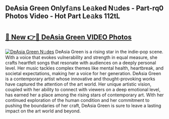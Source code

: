 ## DeAsia Green Onlyf𝚊ns Le𝚊ked N𝚞des - Part-rq0 Photos Video - Hot Part Le𝚊ks 112tL

# <h2><a href="http://ac19016.deff.icu/?id=DeAsia+Green">🔗 New 👉🔴 DeAsia Green VIDEO Photos</a></h2>

[![DeAsia Green N𝚞des](https://i.imgur.com/rIISA9y.gif)](http://ac19016.deff.icu/?id=DeAsia+Green)
DeAsia Green is a rising star in the indie-pop scene. With a voice that evokes vulnerability and strength in equal measure, she crafts heartfelt songs that resonate with audiences on a deeply personal level. Her music tackles complex themes like mental health, heartbreak, and societal expectations, making her a voice for her generation. DeAsia Green is a contemporary artist whose innovative and thought-provoking works have captured the attention of the art world. Her unique artistic vision, coupled with her ability to connect with viewers on a deep emotional level, has earned her a place among the rising stars of contemporary art. With her continued exploration of the human condition and her commitment to pushing the boundaries of her craft, DeAsia Green is sure to leave a lasting impact on the art world and beyond.
